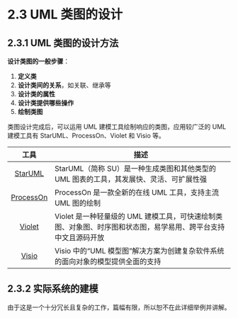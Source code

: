 # 2.3 UML 类图的设计

## 2.3.1 UML 类图的设计方法

**设计类图的一般步骤**：

1. **定义类**
2. **设计类间的关系**，如关联、继承等
3. **设计类的属性**
4. **设计类提供哪些操作**
5. **绘制类图**

类图设计完成后，可以运用 UML 建模工具绘制响应的类图，应用较广泛的 UML 建模工具有 StarUML、ProcessOn、Violet 和 Visio 等。

|                                      工具                                       | 描述                                                                                                           |
| :-----------------------------------------------------------------------------: | -------------------------------------------------------------------------------------------------------------- |
|                         [StarUML](https://staruml.io/)                          | StarUML（简称 SU）是一种生成类图和其他类型的 UML 图表的工具，其发展快、灵活、可扩展性强                        |
|                     [ProcessOn](https://www.processon.io/)                      | ProcessOn 是一款全新的在线 UML 工具，支持主流 UML 图的绘制                                                     |
|          [Violet](https://github.com/violetumleditor/violetumleditor)           | Violet 是一种轻量级的 UML 建模工具，可快速绘制类图、对象图、时序图和状态图，易学易用、跨平台支持中文且源码开放 |
| [Visio](https://www.microsoft.com/zh-cn/microsoft-365/visio/flowchart-software) | Visio 中的“UML 模型图”解决方案为创建复杂软件系统的面向对象的模型提供全面的支持                                 |

## 2.3.2 实际系统的建模

由于这是一个十分冗长且复杂的工作，篇幅有限，所以恕不在此详细举例并讲解。